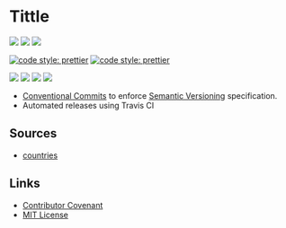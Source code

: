 # Tittle

![](https://img.shields.io/npm/v/tittle.svg?style=flat-square)
![](https://img.shields.io/travis/bikingmonk/tittle.svg?style=flat-square)
![](https://img.shields.io/codecov/c/github/bikingmonk/tittle.svg?style=flat-square)

[![code style: prettier](https://img.shields.io/badge/code_style-prettier-ff69b4.svg?style=flat-square)](https://github.com/prettier/prettier)
[![code style: prettier](https://img.shields.io/badge/%20%20%F0%9F%93%A6%F0%9F%9A%80-semantic--release-e10079.svg?style=flat-square)](https://github.com/semantic-release/semantic-release)

![](https://img.shields.io/github/license/bikingmonk/tittle.svg?style=flat-square)
![](https://img.shields.io/github/languages/top/bikingmonk/tittle.svg?style=flat-square)
![](https://img.shields.io/snyk/vulnerabilities/github/bikingmonk/tittle.svg?style=flat-square)
![](https://img.shields.io/david/bikingmonk/tittle.svg?style=flat-square)

* [Conventional Commits](https://www.conventionalcommits.org/) to enforce [Semantic Versioning](https://semver.org/) specification.
* Automated releases using Travis CI

## Sources
* [countries](https://github.com/mledoze/countries)

## Links
* [Contributor Covenant](https://www.contributor-covenant.org/)
* [MIT License](https://opensource.org/licenses/MIT)